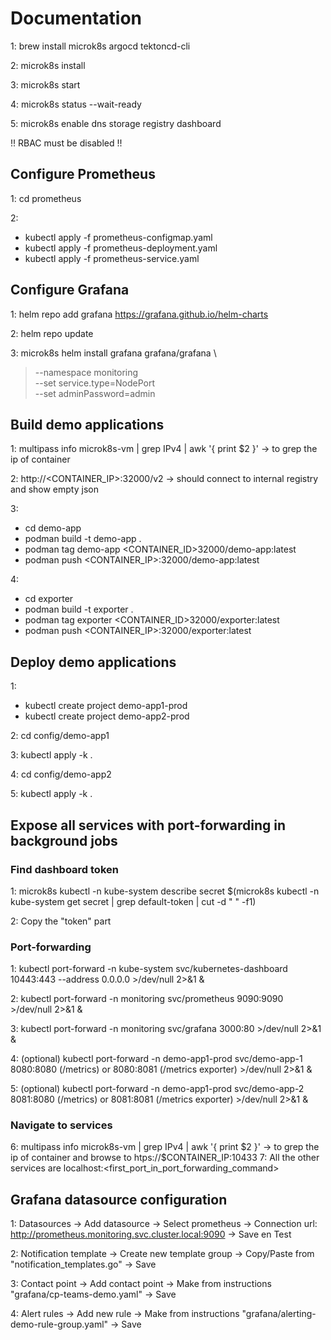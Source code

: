 # Documentation

1: brew install microk8s argocd tektoncd-cli

2: microk8s install

3: microk8s start

4: microk8s status --wait-ready

5: microk8s enable dns storage registry dashboard

!! RBAC must be disabled !!



## Configure Prometheus
1: cd prometheus

2: 
- kubectl apply -f prometheus-configmap.yaml 
- kubectl apply -f prometheus-deployment.yaml
- kubectl apply -f prometheus-service.yaml



## Configure Grafana
1: helm repo add grafana https://grafana.github.io/helm-charts

2: helm repo update

3: microk8s helm install grafana grafana/grafana \
>  --namespace monitoring \
>  --set service.type=NodePort \
>  --set adminPassword=admin



## Build demo applications
1: multipass info microk8s-vm | grep IPv4 | awk '{ print $2 }' -> to grep the ip of container

2: http://<CONTAINER_IP>:32000/v2 -> should connect to internal registry and show empty json

3: 
- cd demo-app
- podman build -t demo-app .
- podman tag demo-app <CONTAINER_ID>32000/demo-app:latest
- podman push <CONTAINER_IP>:32000/demo-app:latest

4:
- cd exporter
- podman build -t exporter .
- podman tag exporter <CONTAINER_ID>32000/exporter:latest
- podman push <CONTAINER_IP>:32000/exporter:latest



## Deploy demo applications
1:
- kubectl create project demo-app1-prod
- kubectl create project demo-app2-prod

2: cd config/demo-app1

3: kubectl apply -k .

4: cd config/demo-app2

5: kubectl apply -k .



## Expose all services with port-forwarding in background jobs

### Find dashboard token
1: microk8s kubectl -n kube-system describe secret $(microk8s kubectl -n kube-system get secret | grep default-token | cut -d " " -f1)

2: Copy the "token" part

### Port-forwarding
1: kubectl port-forward -n kube-system svc/kubernetes-dashboard 10443:443 --address 0.0.0.0 >/dev/null 2>&1 &

2: kubectl port-forward -n monitoring svc/prometheus 9090:9090 >/dev/null 2>&1 &

3: kubectl port-forward -n monitoring svc/grafana 3000:80 >/dev/null 2>&1 &

4: (optional) kubectl port-forward -n demo-app1-prod svc/demo-app-1 8080:8080 (/metrics) or 8080:8081 (/metrics exporter) >/dev/null 2>&1 &

5: (optional) kubectl port-forward -n demo-app1-prod svc/demo-app-2 8081:8080 (/metrics) or 8081:8081 (/metrics exporter) >/dev/null 2>&1 &

### Navigate to services
6: multipass info microk8s-vm | grep IPv4 | awk '{ print $2 }' -> to grep the ip of container and browse to htps://$CONTAINER_IP:10433
7: All the other services are localhost:<first_port_in_port_forwarding_command>



## Grafana datasource configuration
1: Datasources -> Add datasource -> Select prometheus -> Connection url: http://prometheus.monitoring.svc.cluster.local:9090 -> Save en Test

2: Notification template -> Create new template group -> Copy/Paste from "notification_templates.go" -> Save

3: Contact point -> Add contact point -> Make from instructions "grafana/cp-teams-demo.yaml" -> Save

4: Alert rules -> Add new rule -> Make from instructions "grafana/alerting-demo-rule-group.yaml" -> Save